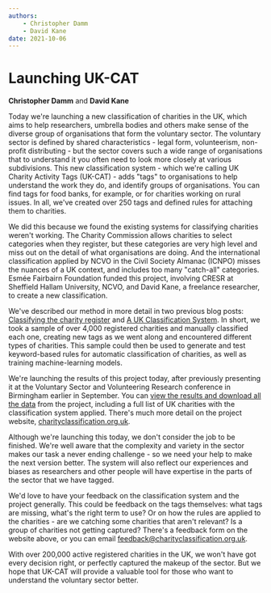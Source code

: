 ```yaml
---
authors:
    - Christopher Damm
    - David Kane
date: 2021-10-06
---
```


# Launching UK-CAT
 
**Christopher Damm** and **David Kane**

Today we're launching a new classification of charities in the UK, which aims to help researchers, umbrella bodies and others make sense of the diverse group of organisations that form the voluntary sector. The voluntary sector is defined by shared characteristics - legal form, volunteerism, non-profit distributing - but the sector covers such a wide range of organisations that to understand it you often need to look more closely at various subdivisions. This new classification system - which we're calling UK Charity Activity Tags (UK-CAT) - adds "tags" to organisations to help understand the work they do, and identify groups of organisations. You can find tags for food banks, for example, or for charities working on rural issues. In all, we've created over 250 tags and defined rules for attaching them to charities.

<div class="flourish-embed flourish-hierarchy" data-src="visualisation/7028720"><script src="https://public.flourish.studio/resources/embed.js"></script></div>

We did this because we found the existing systems for classifying charities weren't working. The Charity Commission allows charities to select categories when they register, but these categories are very high level and miss out on the detail of what organisations are doing. And the international classification applied by NCVO in the Civil Society Almanac (ICNPO) misses the nuances of a UK context, and includes too many "catch-all" categories. Esmée Fairbairn Foundation funded this project, involving CRESR at Sheffield Hallam University, NCVO, and David Kane, a freelance researcher, to create a new classification.

We've described our method in more detail in two previous blog posts: [Classifying the charity register](https://charityclassification.org.uk/blog/2021/01/11/classifying-the-charity-register/) and [A UK Classification System](https://charityclassification.org.uk/blog/2021/03/17/a-uk-charity-classification-system/). In short, we took a sample of over 4,000 registered charities and manually classified each one, creating new tags as we went along and encountered different types of charities. This sample could then be used to generate and test keyword-based rules for automatic classification of charities, as well as training machine-learning models.

We're launching the results of this project today, after previously presenting it at the Voluntary Sector and Volunteering Research conference in Birmingham earlier in September. You can [view the results and download all the data](https://charityclassification.org.uk/data/outputs/) from the project, including a full list of UK charities with the classification system applied. There's much more detail on the project website, [charityclassification.org.uk](https://charityclassification.org.uk/).

Although we're launching this today, we don't consider the job to be finished. We're well aware that the complexity and variety in the sector makes our task a never ending challenge - so we need your help to make the next version better. The system will also reflect our experiences and biases as researchers and other people will have expertise in the parts of the sector that we have tagged.

We'd love to have your feedback on the classification system and the project generally. This could be feedback on the tags themselves: what tags are missing, what's the right term to use? Or on how the rules are applied to the charities - are we catching some charities that aren't relevant? Is a group of charities not getting captured? There's a feedback form on the website above, or you can email [feedback@charityclassification.org.uk](mailto:feedback@charityclassification.org.uk).

With over 200,000 active registered charities in the UK, we won't have got every decision right, or perfectly captured the makeup of the sector. But we hope that UK-CAT will provide a valuable tool for those who want to understand the voluntary sector better. 
